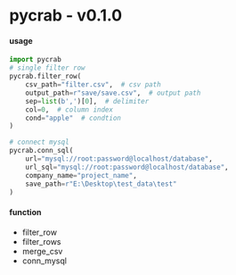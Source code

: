 # pycrab - v0.1.0

#### usage

```python
import pycrab
# single filter row
pycrab.filter_row(
	csv_path="filter.csv",  # csv path
    output_path=r"save/save.csv",  # output path
    sep=list(b',')[0],  # delimiter
    col=0,  # column index
    cond="apple"  # condtion
)

# connect mysql
pycrab.conn_sql(
	url="mysql://root:password@localhost/database",
    url_sql="mysql://root:password@localhost/database",
    company_name="project_name",
    save_path=r"E:\Desktop\test_data\test"
)
```

#### function

- filter_row
- filter_rows
- merge_csv
- conn_mysql